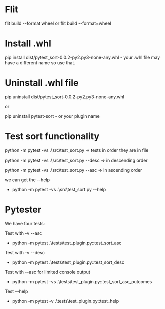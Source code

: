 


# Flit

flit build --format wheel or flit build --format=wheel

# Install .whl

pip install dist/pytest_sort-0.0.2-py2.py3-none-any.whl - your .whl file may have a different name so use that.

# Uninstall .whl file
pip uninstall dist/pytest_sort-0.0.2-py2.py3-none-any.whl

or

pip uninstall pytest-sort - or your plugin name

# Test sort functionality

python -m pytest -vs .\src\test_sort.py        => tests in order they are in file

python -m pytest -vs .\src\test_sort.py --desc => in descending order

python -m pytest -vs .\src\test_sort.py --asc  => in ascending order

we can get the --help
- python -m pytest -vs .\src\test_sort.py --help

# Pytester

We have four tests:

Test with -v --asc
- python -m pytest .\tests\test_plugin.py::test_sort_asc  

Test with -v --desc
- python -m pytest .\tests\test_plugin.py::test_sort_desc         

Test with --asc for limited console output
 - python -m pytest -vs .\tests\test_plugin.py::test_sort_asc_outcomes

Test --help
 - python -m pytest  -v .\tests\test_plugin.py::test_help
